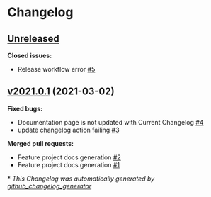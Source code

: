 # Changelog

## [Unreleased](https://github.com/madeinoz67/cookiecutter-kicad/tree/HEAD)

**Closed issues:**

- Release workflow error  [\#5](https://github.com/madeinoz67/cookiecutter-kicad/issues/5)

## [v2021.0.1](https://github.com/madeinoz67/cookiecutter-kicad/tree/v2021.0.1) (2021-03-02)

**Fixed bugs:**

- Documentation page is not updated with Current Changelog [\#4](https://github.com/madeinoz67/cookiecutter-kicad/issues/4)
- update changelog action failing [\#3](https://github.com/madeinoz67/cookiecutter-kicad/issues/3)

**Merged pull requests:**

- Feature project docs generation [\#2](https://github.com/madeinoz67/cookiecutter-kicad/pull/2)
- Feature project docs generation [\#1](https://github.com/madeinoz67/cookiecutter-kicad/pull/1)



\* *This Changelog was automatically generated by [github_changelog_generator](https://github.com/github-changelog-generator/github-changelog-generator)*
